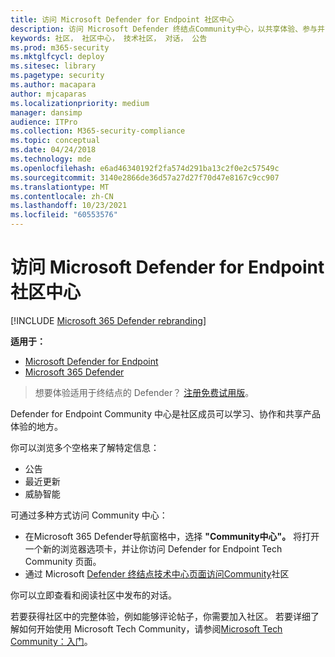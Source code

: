 ```yaml
---
title: 访问 Microsoft Defender for Endpoint 社区中心
description: 访问 Microsoft Defender 终结点Community中心，以共享体验、参与并了解产品。
keywords: 社区， 社区中心， 技术社区， 对话， 公告
ms.prod: m365-security
ms.mktglfcycl: deploy
ms.sitesec: library
ms.pagetype: security
ms.author: macapara
author: mjcaparas
ms.localizationpriority: medium
manager: dansimp
audience: ITPro
ms.collection: M365-security-compliance
ms.topic: conceptual
ms.date: 04/24/2018
ms.technology: mde
ms.openlocfilehash: e6ad46340192f2fa574d291ba13c2f0e2c57549c
ms.sourcegitcommit: 3140e2866de36d57a27d27f70d47e8167c9cc907
ms.translationtype: MT
ms.contentlocale: zh-CN
ms.lasthandoff: 10/23/2021
ms.locfileid: "60553576"
---
```

# <a name="access-the-microsoft-defender-for-endpoint-community-center"></a>访问 Microsoft Defender for Endpoint 社区中心

[!INCLUDE [Microsoft 365 Defender rebranding](../../includes/microsoft-defender.md)]

**适用于：**
- [Microsoft Defender for Endpoint](https://go.microsoft.com/fwlink/p/?linkid=2154037)
- [Microsoft 365 Defender](https://go.microsoft.com/fwlink/?linkid=2118804)

> 想要体验适用于终结点的 Defender？ [注册免费试用版](https://signup.microsoft.com/create-account/signup?products=7f379fee-c4f9-4278-b0a1-e4c8c2fcdf7e&ru=https://aka.ms/MDEp2OpenTrial?ocid=docs-wdatp-assignaccess-abovefoldlink)。

Defender for Endpoint Community 中心是社区成员可以学习、协作和共享产品体验的地方。

你可以浏览多个空格来了解特定信息：

- 公告
- 最近更新
- 威胁智能

可通过多种方式访问 Community 中心：

- 在Microsoft 365 Defender导航窗格中，选择 **"Community中心"。** 将打开一个新的浏览器选项卡，并让你访问 Defender for Endpoint Tech Community 页面。
- 通过 Microsoft [Defender 终结点技术中心页面访问Community](https://techcommunity.microsoft.com/t5/Windows-Defender-Advanced-Threat/ct-p/WindowsDefenderAdvanced)社区

你可以立即查看和阅读社区中发布的对话。

若要获得社区中的完整体验，例如能够评论帖子，你需要加入社区。 若要详细了解如何开始使用 Microsoft Tech Community，请参阅[Microsoft Tech Community：入门](https://techcommunity.microsoft.com/t5/Getting-Started/Microsoft-Tech-Community-Getting-Started-Guide/m-p/77888#M15)。
